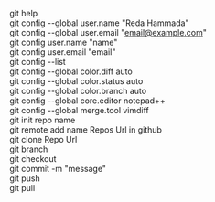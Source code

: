 git help    
git config --global user.name "Reda Hammada"  
git config --global user.email "email@example.com"  
git config user.name "name"  
git config user.email "email"     
git config --list  
git config --global color.diff auto    
git config --global color.status auto   
git config --global color.branch auto  
git config --global core.editor notepad++    
git config --global merge.tool vimdiff    
git init repo name  
git remote add name Repos Url in github  
git clone Repo Url   
git branch  
git checkout  
git commit -m "message"  
git push  
git pull 








